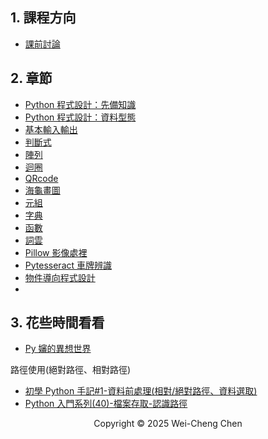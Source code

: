 ## 1. 課程方向

-   [課前討論](./課前討論/課前討論.pdf)

<!-- -   基本 python([類似方向](https://www.books.com.tw/products/0010961496?sloc=main)) -->
<!-- -   資料結構([類似方向](https://www.books.com.tw/products/E050254313?sloc=main)) -->
<!-- -   演算法([類似方向](https://www.books.com.tw/products/0010998927?sloc=main)) -->
<!-- -   機器學習([類似方向](https://www.books.com.tw/products/0011016130?sloc=main)) -->
<!-- -   深度學習([類似方向](https://www.books.com.tw/products/0010901055?sloc=main)) -->

## 2. 章節

-   [Python 程式設計：先備知識](./Python程式設計：先備知識/Python程式設計：先備知識.pdf)
-   [Python 程式設計：資料型態](./Python程式設計：資料型態/Python程式設計：資料型態.pdf)
-   [基本輸入輸出](./Python程式設計：基本輸入輸出/Python程式設計：基本輸入輸出.pdf)
-   [判斷式](./Python程式設計：判斷式/Python程式設計：判斷式.pdf)
-   [陣列](./Python程式設計：陣列/Python程式設計：陣列.pdf)
-   [迴圈](./Python程式設計：迴圈/Python程式設計：迴圈.pdf)
-   [QRcode](https://colab.research.google.com/drive/1W95VR6H-ikQJ3qv9s1X8sfw-EeLJmzav?usp=sharing)
-   [海龜畫圖](./Python程式設計：海龜畫圖/Python程式設計：海龜畫圖.pdf)
-   [元組](./Python程式設計：元組/Python程式設計：元組.pdf)
-   [字典](./Python程式設計：字典/Python程式設計：字典.pdf)
-   [函數](./Python程式設計：函數/Python程式設計：函數.pdf)
-   [詞雲](./Python程式設計：詞雲/README.md)
-   [Pillow 影像處裡](./Python程式設計：Pillow影像處裡/README.md)
-   [Pytesseract 車牌辨識](./Python程式設計：Pytesseract車牌辨識/Python程式設計：Pytesseract車牌辨識.pdf)
-   [物件導向程式設計](./Python程式設計：物件導向程式設計/Python程式設計：物件導向程式設計.pdf)
-   <!-- ## 3. 作業 -->

## 3. 花些時間看看

-   [Py 嬸的異想世界](https://www.youtube.com/playlist?list=PLL0pENo5JAxSZu6ez7bvDdKicRC_7spL-)

路徑使用(絕對路徑、相對路徑)

-   [初學 Python 手記#1-資料前處理(相對/絕對路徑、資料選取)](https://medium.com/@PatHuang/%E5%88%9D%E5%AD%B8python%E6%89%8B%E8%A8%98-1-%E8%B3%87%E6%96%99%E5%89%8D%E8%99%95%E7%90%86-%E7%9B%B8%E5%B0%8D-%E7%B5%95%E5%B0%8D%E8%B7%AF%E5%BE%91-%E8%B3%87%E6%96%99%E9%81%B8%E5%8F%96-1a081fc38e56)
-   [Python 入門系列(40)-檔案存取-認識路徑](https://www.youtube.com/watch?v=yQQ_vsujMwI)

<!-- 虛擬路徑 - https://www.youtube.com/watch?v=-MSLJKjH8U0 -->

<p align="center">
  Copyright © 2025 Wei-Cheng Chen
</p>

<!-- 我第一次學，請你完整的教我(內容，程式碼都要 -->
